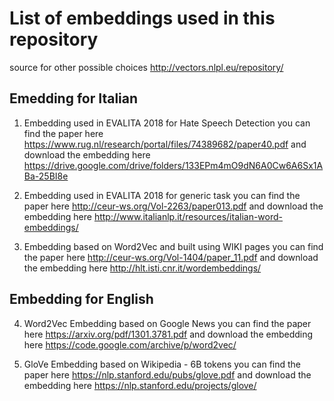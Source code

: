 # List of embeddings used in this repository 
source for other possible choices http://vectors.nlpl.eu/repository/

## Emedding for Italian
1. Embedding used in EVALITA 2018 for Hate Speech Detection 
you can find the paper here https://www.rug.nl/research/portal/files/74389682/paper40.pdf and 
download the embedding here https://drive.google.com/drive/folders/133EPm4mO9dN6A0Cw6A6Sx1ABa-25BI8e

2. Embedding used in EVALITA 2018 for generic task 
you can find the paper here http://ceur-ws.org/Vol-2263/paper013.pdf and 
download the embedding here http://www.italianlp.it/resources/italian-word-embeddings/

3. Embedding based on Word2Vec and built using WIKI pages 
you can find the paper here http://ceur-ws.org/Vol-1404/paper_11.pdf and 
download the embedding here http://hlt.isti.cnr.it/wordembeddings/

## Embedding for English 
4. Word2Vec Embedding based on Google News 
you can find the paper here https://arxiv.org/pdf/1301.3781.pdf and
download the embedding here https://code.google.com/archive/p/word2vec/

5. GloVe Embedding based on Wikipedia - 6B tokens
you can find the paper here https://nlp.stanford.edu/pubs/glove.pdf and 
download the embedding here https://nlp.stanford.edu/projects/glove/

